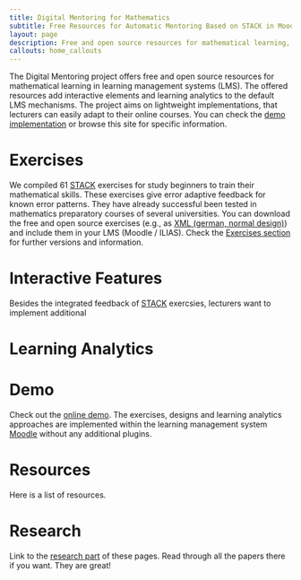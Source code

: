 ```yaml
---
title: Digital Mentoring for Mathematics
subtitle: Free Resources for Automatic Mentoring Based on STACK in Moodle & ILIAS
layout: page
description: Free and open source resources for mathematical learning, i.e., exercises, Javascript toolboxes and analytics instruments for learning management systems such as Moodle or ILIAS.
callouts: home_callouts
---
```


The Digital Mentoring project offers free and open source resources for mathematical learning in learning management systems (LMS). The offered resources add interactive elements and learning analytics to the default LMS mechanisms. The project aims on lightweight implementations, that lecturers can easily adapt to their online courses. You can check the [demo implementation](https://moodleresearch.hs-bochum.de/?lang=en) or browse this site for specific information.

# Exercises
We compiled <span class="dm-exercise-amount">61</span> [STACK](https://stack-assessment.org/) exercises for study beginners to train their mathematical skills. These exercises give error adaptive feedback for known error patterns. They have already successful been tested in mathematics preparatory courses of several universities. You can download the free and open source exercises (e.g., as [XML (german, normal design)](./question-files/questions-normal_ger.xml)) and include them in your LMS (Moodle / ILIAS). Check the [Exercises section](./exercises/) for further versions and information.

# Interactive Features
Besides the integrated feedback of [STACK](https://stack-assessment.org/) exercsies, lecturers want to implement additional

# Learning Analytics

# Demo
Check out the [online demo](https://moodleresearch.hs-bochum.de/?lang=en). The exercises, designs and learning analytics approaches are implemented within the learning management system [Moodle](https://moodle.org/) without any additional plugins.

# Resources
Here is a list of resources.

# Research
Link to the [research part](./research/) of these pages.
Read through all the papers there if you want. They are great!
